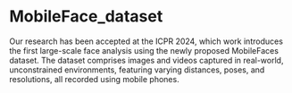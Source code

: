 # MobileFace_dataset
Our research has been accepted at the ICPR 2024, which work introduces the first large-scale face analysis using the newly proposed MobileFaces dataset. The dataset comprises images and videos captured in real-world, unconstrained environments, featuring varying distances, poses, and resolutions, all recorded using mobile phones.

